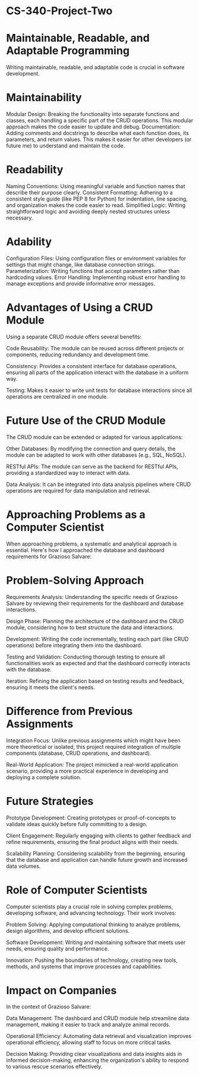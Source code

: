 # CS-340-Project-Two
# Maintainable, Readable, and Adaptable Programming
Writing maintainable, readable, and adaptable code is crucial in software development.

# Maintainability
Modular Design: Breaking the functionality into separate functions and classes, each handling a specific part of the CRUD operations. This modular approach makes the code easier to update and debug.
Documentation: Adding comments and docstrings to describe what each function does, its parameters, and return values. This makes it easier for other developers (or future me) to understand and maintain the code.
# Readability
Naming Conventions: Using meaningful variable and function names that describe their purpose clearly.
Consistent Formatting: Adhering to a consistent style guide (like PEP 8 for Python) for indentation, line spacing, and organization makes the code easier to read.
Simplified Logic: Writing straightforward logic and avoiding deeply nested structures unless necessary.
# Adability
Configuration Files: Using configuration files or environment variables for settings that might change, like database connection strings.
Parameterization: Writing functions that accept parameters rather than hardcoding values.
Error Handling: Implementing robust error handling to manage exceptions and provide informative error messages.

# Advantages of Using a CRUD Module
Using a separate CRUD module offers several benefits:

Code Reusability: The module can be reused across different projects or components, reducing redundancy and development time.

Consistency: Provides a consistent interface for database operations, ensuring all parts of the application interact with the database in a uniform way.

Testing: Makes it easier to write unit tests for database interactions since all operations are centralized in one module.

# Future Use of the CRUD Module
The CRUD module can be extended or adapted for various applications:

Other Databases: By modifying the connection and query details, the module can be adapted to work with other databases (e.g., SQL, NoSQL).

RESTful APIs: The module can serve as the backend for RESTful APIs, providing a standardized way to interact with data.

Data Analysis: It can be integrated into data analysis pipelines where CRUD operations are required for data manipulation and retrieval.

# Approaching Problems as a Computer Scientist
When approaching problems, a systematic and analytical approach is essential. Here's how I approached the database and dashboard requirements for Grazioso Salvare:

# Problem-Solving Approach
Requirements Analysis: Understanding the specific needs of Grazioso Salvare by reviewing their requirements for the dashboard and database interactions.

Design Phase: Planning the architecture of the dashboard and the CRUD module, considering how to best structure the data and interactions.

Development: Writing the code incrementally, testing each part (like CRUD operations) before integrating them into the dashboard.

Testing and Validation: Conducting thorough testing to ensure all functionalities work as expected and that the dashboard correctly interacts with the database.

Iteration: Refining the application based on testing results and feedback, ensuring it meets the client's needs.

# Difference from Previous Assignments
Integration Focus: Unlike previous assignments which might have been more theoretical or isolated, this project required integration of multiple components (database, CRUD operations, and dashboard).

Real-World Application: The project mimicked a real-world application scenario, providing a more practical experience in developing and deploying a complete solution.

# Future Strategies
Prototype Development: Creating prototypes or proof-of-concepts to validate ideas quickly before fully committing to a design.

Client Engagement: Regularly engaging with clients to gather feedback and refine requirements, ensuring the final product aligns with their needs.

Scalability Planning: Considering scalability from the beginning, ensuring that the database and application can handle future growth and increased data volumes.

# Role of Computer Scientists
Computer scientists play a crucial role in solving complex problems, developing software, and advancing technology. Their work involves:

Problem Solving: Applying computational thinking to analyze problems, design algorithms, and develop efficient solutions.

Software Development: Writing and maintaining software that meets user needs, ensuring quality and performance.

Innovation: Pushing the boundaries of technology, creating new tools, methods, and systems that improve processes and capabilities.

# Impact on Companies
In the context of Grazioso Salvare:

Data Management: The dashboard and CRUD module help streamline data management, making it easier to track and analyze animal records.

Operational Efficiency: Automating data retrieval and visualization improves operational efficiency, allowing staff to focus on more critical tasks.

Decision Making: Providing clear visualizations and data insights aids in informed decision-making, enhancing the organization's ability to respond to various rescue scenarios effectively.


